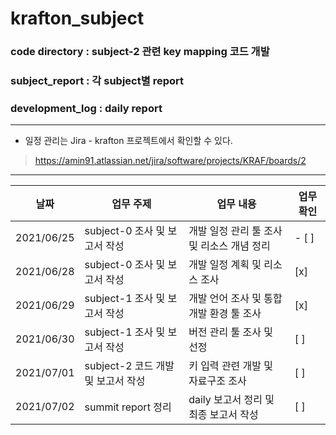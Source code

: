 # krafton_subject

### code directory : subject-2 관련 key mapping 코드 개발<br>
### subject_report : 각 subject별 report<br>
### development_log : daily report<br>

---

* 일정 관리는 Jira - krafton 프로젝트에서 확인할 수 있다.<br>
> https://amin91.atlassian.net/jira/software/projects/KRAF/boards/2

---

|날짜|업무 주제|업무 내용|업무 확인|
|------|---|---|---|
|2021/06/25|subject-0 조사 및 보고서 작성|개발 일정 관리 툴 조사 및 리소스 개념 정리|- [ ]|
|2021/06/28|subject-0 조사 및 보고서 작성|개발 일정 계획 및 리소스 조사|[x]|
|2021/06/29|subject-1 조사 및 보고서 작성|개발 언어 조사 및 통합 개발 환경 툴 조사|[x]|
|2021/06/30|subject-1 조사 및 보고서 작성|버전 관리 툴 조사 및 선정|[ ]|
|2021/07/01|subject-2 코드 개발 및 보고서 작성|키 입력 관련 개발 및 자료구조 조사|[ ]|
|2021/07/02|summit report 정리|daily 보고서 정리 및 최종 보고서 작성|[ ]|
